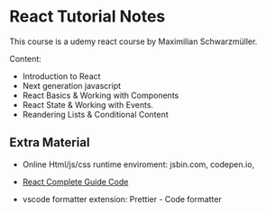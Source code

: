 # React Tutorial Notes

This course is a udemy react course by Maximilian Schwarzmüller.

Content:

- Introduction to React
- Next generation javascript
- React Basics & Working with Components
- React State & Working with Events.
- Reandering Lists & Conditional Content

## Extra Material

- Online Html/js/css runtime enviroment: jsbin.com, codepen.io,
- [React Complete Guide Code](https://github.com/academind/react-complete-guide-code/tree/03-react-basics-working-with-components/code)

- vscode formatter extension: Prettier - Code formatter

